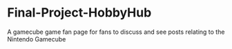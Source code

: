 # Final-Project-HobbyHub
A gamecube game fan page for fans to discuss and see posts relating to the Nintendo Gamecube
